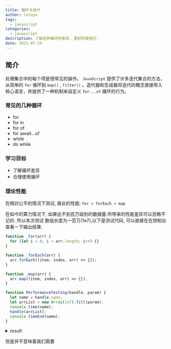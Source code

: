 ```yaml
---
title: 循环与迭代
author: loloya
tags:
  - javascript
categories:
  - javascript
description: 了解各种循环的差异, 更好的使用它.
date: 2021-07-24
---
```


## 简介

处理集合中的每个项是很常见的操作。 `JavaScript` 提供了许多迭代集合的方法，从简单的 `for` 循环到 `map()` , `filter()` 。迭代器和生成器将迭代的概念直接带入核心语言，并提供了一种机制来自定义 `for...of` 循环的行为。

### 常见的几种循环

- for
- for in
- for of
- for await...of
- while
- do while

### 学习目标

- 了解循环差异
- 合理使用循环

### 理论性能

在相对公平的情况下测试, 彼此的性能: `for > forEach > map`

在如今的算力情况下, 如果达不到百万级别的数据量.所带来的性能差异可以忽略不记的.
所以本次测试 数组长度为一百万(1e7),以下是测试代码, 可以直接在在控制台查看一下输出结果.

```js
function _for(arr) {
  for (let i = 0; i < arr.length; i++) {}
}

function _forEach(arr) {
  arr.forEach((item, index, arr) => {});
}

function _map(arr) {
  arr.map((item, index, arr) => {});
}

function PerformanceTesting(handle, param) {
  let name = handle.name;
  let arrList = new Array(1e7).fill(param);
  console.time(name);
  handle(arrList);
  console.timeEnd(name);
}
```

<details>
<summary>result</summary>

```js
PerformanceTesting(_for, "string");
PerformanceTesting(_forEach, "string");
PerformanceTesting(_map, "string");
// _for: 9.9638671875 ms
// _forEach: 81.2490234375 ms
// _map: 138.60400390625 ms

PerformanceTesting(_for, 1);
PerformanceTesting(_forEach, 1);
PerformanceTesting(_map, 1);
// _for: 10.028076171875 ms
// _forEach: 81.490966796875 ms
// _map: 122.913330078125 ms

PerformanceTesting(_for, { number: 1, state: true, string: "a" });
PerformanceTesting(_forEach, { number: 1, state: true, string: "a" });
PerformanceTesting(_map, { number: 1, state: true, string: "a" });
// _for: 11.390869140625 ms
// _forEach: 82.233154296875 ms
// _map: 135.927001953125 ms
```

</details>

但是并不意味着我们需要
